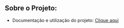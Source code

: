<h2>Sobre o Projeto: </h2>
 
<ul>
  <li>Documentação e utilização do projeto: <a href="https://docs.google.com/document/d/1qWCqNTJpzcG7qh8og7H9lQUORwfG9JDiCCDQ5fvCh4E/edit#heading=h.7ad7kgrjywng"> Clique aqui</a></li>
<ul>

